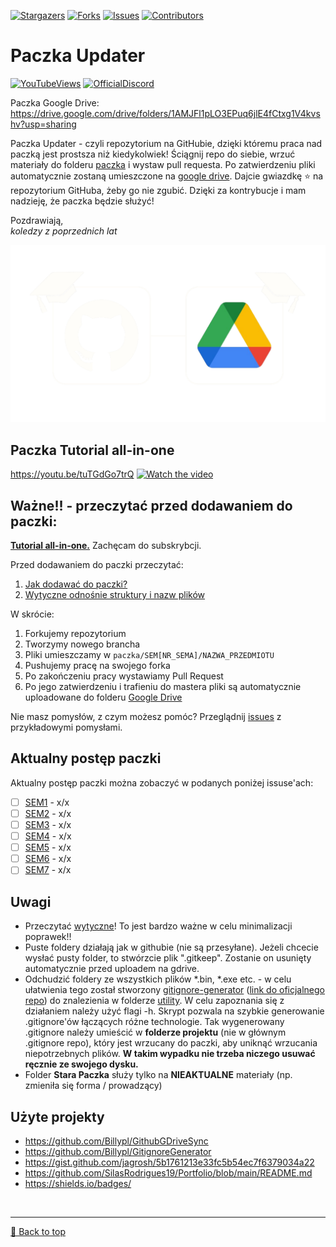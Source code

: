 

[![Stargazers][stars-shield]][stars-url]
[![Forks][forks-shield]][forks-url]
[![Issues][issues-shield]][issues-url]
[![Contributors][contributors-shield]][contributors-url]

# Paczka Updater
[![YouTubeViews][youtube-views-shield]][youtube-url]
[![OfficialDiscord][discord-shield]][discord-url]



Paczka Google Drive: https://drive.google.com/drive/folders/1AMJFl1pLO3EPuq6jlE4fCtxg1V4kvshv?usp=sharing

Paczka Updater - czyli repozytorium na GitHubie, dzięki któremu praca nad paczką jest prostsza niż kiedykolwiek! Ściągnij repo do siebie, wrzuć materiały do folderu [paczka](paczka/) i wystaw pull requesta. Po zatwierdzeniu pliki automatycznie zostaną umieszczone na [google drive](https://drive.google.com/drive/folders/1AMJFl1pLO3EPuq6jlE4fCtxg1V4kvshv?usp=sharing). Dajcie gwiazdkę ⭐ na repozytorium GitHuba, żeby go nie zgubić. Dzięki za kontrybucje i mam nadzieję, że paczka będzie służyć!  

Pozdrawiają,  
*koledzy z poprzednich lat*

![project cover](/docs/glowne_readme/repo_cover.png)

## Paczka Tutorial all-in-one
https://youtu.be/tuTGdGo7trQ
[![Watch the video](https://img.youtube.com/vi/tuTGdGo7trQ/maxresdefault.jpg)](https://youtu.be/tuTGdGo7trQ)




## Ważne!! - przeczytać przed dodawaniem do paczki:

**[Tutorial all-in-one.](https://www.youtube.com/watch?v=tuTGdGo7trQ)** Zachęcam do subskrybcji.  

Przed dodawaniem do paczki przeczytać:
1. [Jak dodawać do paczki?](docs/udzial_w_paczce/udzial_w_paczce.md)  
2. [Wytyczne odnośnie struktury i nazw plików](docs/wytyczne/wytyczne.md)

W skrócie:  
1. Forkujemy repozytorium 
2. Tworzymy nowego brancha  
4. Pliki umieszczamy w `paczka/SEM[NR_SEMA]/NAZWA_PRZEDMIOTU`  
5. Pushujemy pracę na swojego forka
6. Po zakończeniu pracy wystawiamy Pull Request  
7. Po jego zatwierdzeniu i trafieniu do mastera pliki są automatycznie uploadowane do folderu [Google Drive](https://drive.google.com/drive/folders/1AMJFl1pLO3EPuq6jlE4fCtxg1V4kvshv?usp=sharing)  

Nie masz pomysłów, z czym możesz pomóc? Przeglądnij [issues](https://github.com/Billypl/PaczkownicyInfaPG/issues) z przykładowymi pomysłami.  

## Aktualny postęp paczki
Aktualny postęp paczki można zobaczyć w podanych poniżej issuse'ach:
- [ ] [SEM1](https://github.com/Billypl/PaczkownicyInfaPG/issues/20) - x/x
- [ ] [SEM2](https://github.com/Billypl/PaczkownicyInfaPG/issues/21) - x/x
- [ ] [SEM3](https://github.com/Billypl/PaczkownicyInfaPG/issues/22) - x/x
- [ ] [SEM4](https://github.com/Billypl/PaczkownicyInfaPG/issues/23) - x/x
- [ ] [SEM5](https://github.com/Billypl/PaczkownicyInfaPG/issues/24) - x/x
- [ ] [SEM6](https://github.com/Billypl/PaczkownicyInfaPG/issues/25) - x/x
- [ ] [SEM7](https://github.com/Billypl/PaczkownicyInfaPG/issues/26) - x/x

## Uwagi
- Przeczytać [wytyczne](/docs/wytyczne/wytyczne.md)! To jest bardzo ważne w celu minimalizacji poprawek!!
- Puste foldery działają jak w githubie (nie są przesyłane). Jeżeli chcecie wysłać pusty folder, to stwórzcie plik ".gitkeep". Zostanie on usunięty automatycznie przed uploadem na gdrive.  
- Odchudzić foldery ze wszystkich plików *.bin, *.exe etc. - w celu ułatwienia tego został stworzony [gitignore-generator](utility/gitignore-generator.sh) ([link do oficjalnego repo](https://github.com/Billypl/GitignoreGenerator)) do znalezienia w folderze [utility](utlility/). W celu zapoznania się z działaniem należy użyć flagi -h. Skrypt pozwala na szybkie generowanie .gitignore'ów łączących różne technologie. Tak wygenerowany .gitignore należy umieścić w **folderze projektu** (nie w głównym .gitignore repo), który jest wrzucany do paczki, aby uniknąć wrzucania niepotrzebnych plików. **W takim wypadku nie trzeba niczego usuwać ręcznie ze swojego dysku.**  
- Folder **Stara Paczka** służy tylko na **NIEAKTUALNE** materiały (np. zmieniła się forma / prowadzący)  

## Użyte projekty
- https://github.com/Billypl/GithubGDriveSync
- https://github.com/Billypl/GitignoreGenerator
- https://gist.github.com/jagrosh/5b1761213e33fc5b54ec7f6379034a22
- https://github.com/SilasRodrigues19/Portfolio/blob/main/README.md
- https://shields.io/badges/

<!-- MARKDOWN LINKS & IMAGES -->
<!-- https://www.markdownguide.org/basic-syntax/#reference-style-links -->

[contributors-shield]: https://img.shields.io/github/contributors/Billypl/PaczkownicyInfaPG.svg?style=for-the-badge
[contributors-url]: https://github.com/Billypl/PaczkownicyInfaPG/graphs/contributors

[forks-shield]: https://img.shields.io/github/forks/Billypl/PaczkownicyInfaPG?style=for-the-badge
[forks-url]: https://github.com/Billypl/PaczkownicyInfaPG/network/members

[stars-shield]: https://img.shields.io/github/stars/Billypl/PaczkownicyInfaPG?style=for-the-badge
[stars-url]: https://github.com/Billypl/PaczkownicyInfaPG/stargazers

[issues-shield]: https://img.shields.io/github/issues/Billypl/PaczkownicyInfaPG.svg?style=for-the-badge
[issues-url]: https://github.com/Billypl/PaczkownicyInfaPG/issues

[youtube-views-shield]: https://img.shields.io/youtube/views/tuTGdGo7trQ?style=for-the-badge&logo=youtube&logoColor=red&label=tutorial%20views
[youtube-url]: https://youtu.be/tuTGdGo7trQ?si=UmZ2PyprnpxvG76_

[discord-shield]: https://img.shields.io/badge/official_discord-join-%235865F2?style=for-the-badge&logo=discord&logoColor=%235865F2&color=%235865F2
[discord-url]: https://discord.gg/8MVeYzChkT  

<br><hr>
[🔼 Back to top](#paczka-updater)